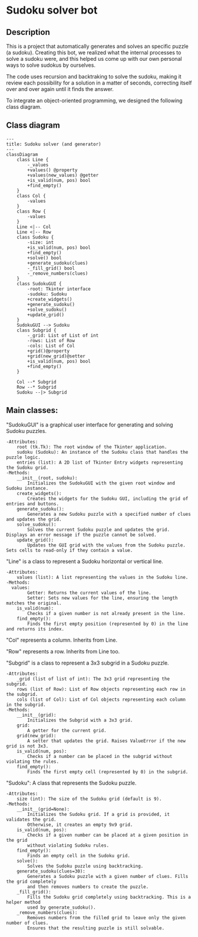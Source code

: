 # Sudoku solver bot

## Description
This is a project that automatically generates and solves an specific puzzle (a sudoku). Creating this bot, we realized what the internal processes to solve a sudoku were, and this helped us come up with our own personal ways to solve sudokus by ourselves.

The code uses recursion and backtraking to solve the sudoku, making it review each possibility for a solution in a matter of seconds, correcting itself over and over again until it finds the answer.

To integrate an object-oriented programming, we designed the following class diagram.

## Class diagram

```mermaid
---
title: Sudoku solver (and generator)
---
classDiagram
    class Line {
        -_values
        +values() @property
        +values(new_values) @getter
        +is_valid(num, pos) bool
        +find_empty()
    }
    class Col {
        -values
    }
    class Row {
        -values
    }
    Line <|-- Col
    Line <|-- Row
    class Sudoku {
        -size: int
        +is_valid(num, pos) bool
        +find_empty() 
        +solve() bool
        +generate_sudoku(clues)
        -_fill_grid() bool
        -_remove_numbers(clues)
    }
    class SudokuGUI {
        -root: Tkinter interface
        -sudoku: Sudoku
        +create_widgets()
        +generate_sudoku()
        +solve_sudoku()
        +update_grid()
    }
    SudokuGUI --> Sudoku
    class Subgrid {
        -_grid: List of List of int
        -rows: List of Row
        -cols: List of Col
        +grid()@property
        +grid(new_grid)@setter
        +is_valid(num, pos) bool
        +find_empty()
    }

    Col --* Subgrid
    Row --* Subgrid
    Sudoku --|> Subgrid
```

## Main classes:

"SudokuGUI" is a graphical user interface for generating and solving Sudoku puzzles.

    -Attributes:
        root (tk.Tk): The root window of the Tkinter application.
        sudoku (Sudoku): An instance of the Sudoku class that handles the puzzle logic.
        entries (list): A 2D list of Tkinter Entry widgets representing the Sudoku grid.
    -Methods:
        __init__(root, sudoku):
            Initializes the SudokuGUI with the given root window and Sudoku instance.
        create_widgets():
            Creates the widgets for the Sudoku GUI, including the grid of entries and buttons.
        generate_sudoku():
            Generates a new Sudoku puzzle with a specified number of clues and updates the grid.
        solve_sudoku():
            Solves the current Sudoku puzzle and updates the grid. Displays an error message if the puzzle cannot be solved.
        update_grid():
            Updates the GUI grid with the values from the Sudoku puzzle. Sets cells to read-only if they contain a value.

"Line" is a class to represent a Sudoku horizontal or vertical line.

    -Attributes:
        values (list): A list representing the values in the Sudoku line.
    -Methods:
      values:
            Getter: Returns the current values of the line.
            Setter: Sets new values for the line, ensuring the length matches the original.
        is_valid(num):
            Checks if a given number is not already present in the line.
        find_empty():
            Finds the first empty position (represented by 0) in the line and returns its index.

"Col" represents a column. Inherits from Line.

"Row" represents a row. Inherits from Line too.

"Subgrid" is a class to represent a 3x3 subgrid in a Sudoku puzzle.
    
    -Attributes:
        _grid (list of list of int): The 3x3 grid representing the subgrid.
        rows (list of Row): List of Row objects representing each row in the subgrid.
        cols (list of Col): List of Col objects representing each column in the subgrid.
    -Methods:
        __init__(grid):
            Initializes the Subgrid with a 3x3 grid.
        grid:
            A getter for the current grid.
        grid(new_grid):
            A setter that updates the grid. Raises ValueError if the new grid is not 3x3.
        is_valid(num, pos):
            Checks if a number can be placed in the subgrid without violating the rules.
        find_empty():
            Finds the first empty cell (represented by 0) in the subgrid.

"Sudoku": A class that represents the Sudoku puzzle.

    -Attributes:
        size (int): The size of the Sudoku grid (default is 9).
    -Methods:
        __init__(grid=None):
            Initializes the Sudoku grid. If a grid is provided, it validates the grid.
            Otherwise, it creates an empty 9x9 grid.
        is_valid(num, pos):
            Checks if a given number can be placed at a given position in the grid
            without violating Sudoku rules.
        find_empty():
            Finds an empty cell in the Sudoku grid.
        solve():
            Solves the Sudoku puzzle using backtracking.
        generate_sudoku(clues=30):
            Generates a Sudoku puzzle with a given number of clues. Fills the grid completely
            and then removes numbers to create the puzzle.
        _fill_grid():
            Fills the Sudoku grid completely using backtracking. This is a helper method
            used by generate_sudoku().
        _remove_numbers(clues):
            Removes numbers from the filled grid to leave only the given number of clues.
            Ensures that the resulting puzzle is still solvable.
          
